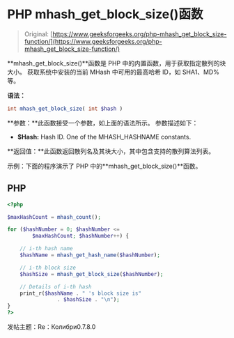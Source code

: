 # PHP mhash_get_block_size()函数

> Original: [https://www.geeksforgeeks.org/php-mhash_get_block_size-function/](https://www.geeksforgeeks.org/php-mhash_get_block_size-function/)

**mhash_get_block_size()**函数是 PHP 中的内置函数，用于获取指定散列的块大小。 获取系统中安装的当前 MHash 中可用的最高哈希 ID，如 SHA1、MD%等。

**语法：**

```php
int mhash_get_block_size( int $hash )
```

**参数：**此函数接受一个参数，如上面的语法所示。 参数描述如下：

*   **$Hash:** Hash ID. One of the MHASH_HASHNAME constants.

**返回值：**此函数返回散列名及其块大小，其中包含支持的散列算法列表。

示例：下面的程序演示了 PHP 中的**mhash_get_block_size()**函数。

## PHP

```php
<?php

$maxHashCount = mhash_count();

for ($hashNumber = 0; $hashNumber <= 
        $maxHashCount; $hashNumber++) {

    // i-th hash name
    $hashName = mhash_get_hash_name($hashNumber);

    // i-th block size
    $hashSize = mhash_get_block_size($hashNumber);

    // Details of i-th hash
    print_r($hashName . " 's block size is" 
                . $hashSize . "\n");
}
?>
```

发帖主题：Re：Колибри0.7.8.0